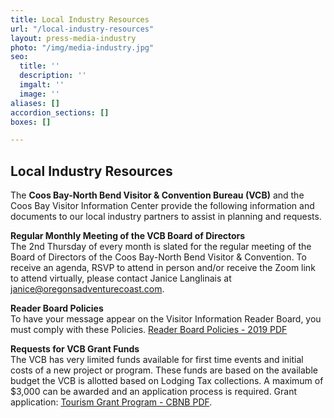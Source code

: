 ```yaml
---
title: Local Industry Resources
url: "/local-industry-resources"
layout: press-media-industry
photo: "/img/media-industry.jpg"
seo:
  title: ''
  description: ''
  imgalt: ''
  image: ''
aliases: []
accordion_sections: []
boxes: []

---
```

## Local Industry Resources

The **Coos Bay-North Bend Visitor & Convention Bureau (VCB)** and the Coos Bay Visitor Information Center provide the following information and documents to our local industry partners to assist in planning and requests.

**Regular Monthly Meeting of the VCB Board of Directors**  
The 2nd Thursday of every month is slated for the regular meeting of the Board of Directors of the Coos Bay-North Bend Visitor & Convention. To receive an agenda, RSVP to attend in person and/or receive the Zoom link to attend virtually, please contact Janice Langlinais at [janice@oregonsadventurecoast.com](mail:janice@oregonsadventurecoast.com). 

**Reader Board Policies**  
To have your message appear on the Visitor Information Reader Board, you must comply with these Policies. [Reader Board Policies - 2019 PDF](/img/reader-board-policies-2019.pdf)

**Requests for VCB Grant Funds**  
The VCB has very limited funds available for first time events and initial costs of a new project or program. These funds are based on the available budget the VCB is allotted based on Lodging Tax collections. A maximum of $3,000 can be awarded and an application process is required. Grant application: [Tourism Grant Program - CBNB PDF](/img/tourism-grant-program-cbnb.pdf).